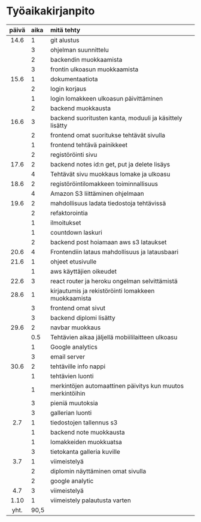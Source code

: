 # Työaikakirjanpito

| päivä | aika | mitä tehty |
| :----:|:-----| :-----|
| 14.6 | 1 | git alustus |
| | 3 | ohjelman suunnittelu |
| | 2 | backendin muokkaamista | 
| | 3 | frontin ulkoasun muokkaamista |
| 15.6 | 1 | dokumentaatiota |
| | 2 | login korjaus |
| | 1 | login lomakkeen ulkoasun päivittäminen |
| | 2 | backend muokkausta |
| 16.6 | 3 | backend suoritusten kanta, moduuli ja käsittely lisätty |
| | 2 | frontend omat suoritukse tehtävät sivulla |
| | 1 | frontend tehtävä painikkeet |
| | 2 | registöröinti sivu |
| 17.6 | 2 | backend notes id:n get, put ja delete lisäys |
| | 4 | Tehtävät sivu muokkaus lomake ja ulkoasu |
| 18.6 | 2 | registöröintilomakkeen toiminnallisuus |
| | 4 | Amazon S3 liittäminen ohjelmaan |
| 19.6 | 2 | mahdollisuus ladata tiedostoja tehtävissä |
| | 2 | refaktorointia
| | 1 | ilmoitukset | 
| | 1 | countdown laskuri |
| | 2 | backend post hoiamaan aws s3 lataukset |
| 20.6 | 4 | Frontendiin lataus mahdollisuus ja latausbaari |
| 21.6 | 1 | ohjeet etusivulle |
| | 1 | aws käyttäjien oikeudet |
| 22.6 | 3 | react router ja heroku ongelman selvittämistä |
| 28.6 | 1 | kirjautumis ja rekistöröinti lomakkeen muokkaamista |
| | 3 | frontend omat sivut |
| | 3 | backend diplomi lisätty |
| 29.6 | 2 | navbar muokkaus |
| | 0.5 | Tehtävien aikaa jäljellä mobiililaitteen ulkoasu |
| | 1 | Google analytics |
| | 3 | email server |
| 30.6 | 2 | tehtäville info nappi |
| | 1 | tehtävien luonti |
| | 1 | merkintöjen automaattinen päivitys kun muutos merkintöihin |
| | 3 | pieniä muutoksia |
| | 3 | gallerian luonti |
| 2.7 | 1 | tiedostojen tallennus s3 | 
| | 1 | backend note muokkausta |
| | 1 | lomakkeiden muokkuatsa |
| | 3 | tietokanta galleria kuville |
| 3.7 | 1 | viimeistelyä |
| | 2 | diplomin näyttäminen omat sivulla | 
| | 2 | google analytic |
| 4.7 | 3 | viimeistelyä |
| 1.10 | 1 | viimeistely palautusta varten |
| yht. | 90,5 | 